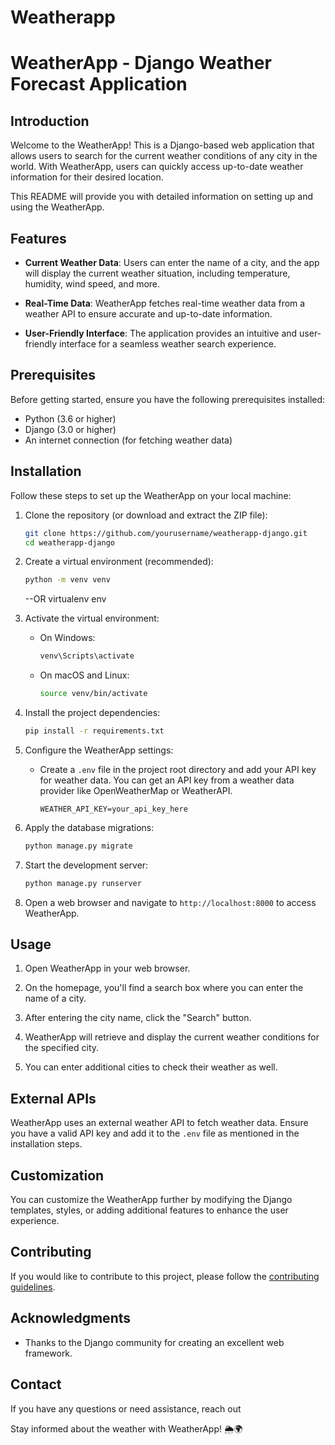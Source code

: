 # Weatherapp
# WeatherApp - Django Weather Forecast Application

## Introduction

Welcome to the WeatherApp! This is a Django-based web application that allows users to search for the current weather conditions of any city in the world. With WeatherApp, users can quickly access up-to-date weather information for their desired location.

This README will provide you with detailed information on setting up and using the WeatherApp.

## Features

- **Current Weather Data**: Users can enter the name of a city, and the app will display the current weather situation, including temperature, humidity, wind speed, and more.

- **Real-Time Data**: WeatherApp fetches real-time weather data from a weather API to ensure accurate and up-to-date information.

- **User-Friendly Interface**: The application provides an intuitive and user-friendly interface for a seamless weather search experience.

## Prerequisites

Before getting started, ensure you have the following prerequisites installed:

- Python (3.6 or higher)
- Django (3.0 or higher)
- An internet connection (for fetching weather data)

## Installation

Follow these steps to set up the WeatherApp on your local machine:

1. Clone the repository (or download and extract the ZIP file):

   ```bash
   git clone https://github.com/yourusername/weatherapp-django.git
   cd weatherapp-django
   ```

2. Create a virtual environment (recommended):

   ```bash
   python -m venv venv
   ```
   --OR
   virtualenv env
  
4. Activate the virtual environment:

   - On Windows:

     ```bash
     venv\Scripts\activate
     ```

   - On macOS and Linux:

     ```bash
     source venv/bin/activate
     ```

5. Install the project dependencies:

   ```bash
   pip install -r requirements.txt
   ```

6. Configure the WeatherApp settings:

   - Create a `.env` file in the project root directory and add your API key for weather data. You can get an API key from a weather data provider like OpenWeatherMap or WeatherAPI.

     ```
     WEATHER_API_KEY=your_api_key_here
     ```

7. Apply the database migrations:

   ```bash
   python manage.py migrate
   ```

8. Start the development server:

   ```bash
   python manage.py runserver
   ```

9. Open a web browser and navigate to `http://localhost:8000` to access WeatherApp.

## Usage

1. Open WeatherApp in your web browser.

2. On the homepage, you'll find a search box where you can enter the name of a city.

3. After entering the city name, click the "Search" button.

4. WeatherApp will retrieve and display the current weather conditions for the specified city.

5. You can enter additional cities to check their weather as well.

## External APIs

WeatherApp uses an external weather API to fetch weather data. Ensure you have a valid API key and add it to the `.env` file as mentioned in the installation steps.

## Customization

You can customize the WeatherApp further by modifying the Django templates, styles, or adding additional features to enhance the user experience.

## Contributing

If you would like to contribute to this project, please follow the [contributing guidelines](CONTRIBUTING.md).

## Acknowledgments

- Thanks to the Django community for creating an excellent web framework.

## Contact

If you have any questions or need assistance, reach out

Stay informed about the weather with WeatherApp! 🌦️🌍
